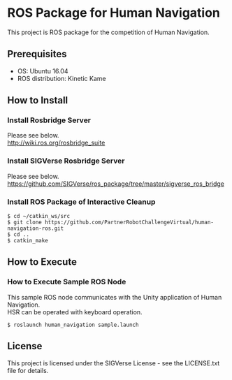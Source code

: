 # ROS Package for Human Navigation

This project is ROS package for the competition of Human Navigation.

## Prerequisites

- OS: Ubuntu 16.04
- ROS distribution: Kinetic Kame

## How to Install

### Install Rosbridge Server

Please see below.  
http://wiki.ros.org/rosbridge_suite

### Install SIGVerse Rosbridge Server

Please see below.  
https://github.com/SIGVerse/ros_package/tree/master/sigverse_ros_bridge

### Install ROS Package of Interactive Cleanup

```bash:
$ cd ~/catkin_ws/src
$ git clone https://github.com/PartnerRobotChallengeVirtual/human-navigation-ros.git
$ cd ..
$ catkin_make
```

## How to Execute

### How to Execute Sample ROS Node

This sample ROS node communicates with the Unity application of Human Navigation.  
HSR can be operated with keyboard operation.

```bash:
$ roslaunch human_navigation sample.launch
```

## License

This project is licensed under the SIGVerse License - see the LICENSE.txt file for details.
